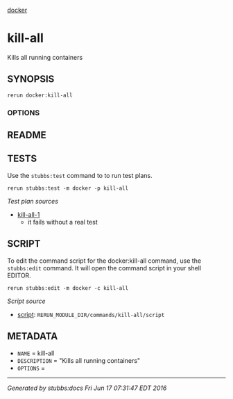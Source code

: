 [docker](../../index.html)
# kill-all 

Kills all running containers

## SYNOPSIS

    rerun docker:kill-all 

### OPTIONS



## README



## TESTS

Use the `stubbs:test` command to to run test plans.

    rerun stubbs:test -m docker -p kill-all

*Test plan sources*

* [kill-all-1](../../tests/kill-all-1.html)
  * it fails without a real test

## SCRIPT

To edit the command script for the docker:kill-all command, 
use the `stubbs:edit`
command. It will open the command script in your shell EDITOR.

    rerun stubbs:edit -m docker -c kill-all

*Script source*

* [script](script.html): `RERUN_MODULE_DIR/commands/kill-all/script`

## METADATA

* `NAME` = kill-all
* `DESCRIPTION` = "Kills all running containers"
* `OPTIONS` = 

----

*Generated by stubbs:docs Fri Jun 17 07:31:47 EDT 2016*

